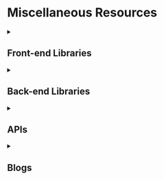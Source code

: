 # Miscellaneous Resources     

<details> 
<summary><h2>Front-end Libraries</h2></summary>
   
<details>
<summary><h3> React: </h3></summary>    

1. [developerway.com](https://www.developerway.com/?filter=react).   
###### tags: `frontend` `react` `blog` 

![developerway ss](./images/developerway.png)    

2. [Interactive way to learn React](https://react.gg/?s=visualized)       
###### tags: `interactive` `react` `visualisation` `fun` 
![react.gg ss](./images/reactgg.png)    

3. [The most common React Design Patterns-Part1](https://www.linkedin.com/pulse/most-common-react-design-patterns-baqir-nekfar/)    
[The most common React Design Patterns-Part2](https://www.linkedin.com/pulse/most-common-react-design-patterns-part2-baqir-nekfar/)    
###### tags: `Design Pattern` `react` `Blog` 
![react design pattern](./images/React%20Design%20Patterns.png)

</details>    
  
<details>
<summary><h3> JavaScript Libraries </h3></summary>
<h3> P5.js: </h3>   
1. [p5.js](https://p5js.org/)     

###### tags: `opensource` `animation` `creative design/coding` `interactive graphics` `data visualization`   

<details><summary><h5>Brief description about p5.js from ChatGPT</h5></summary>
<p>
It is a JavaScript library that makes it easy to create interactive graphics and animations in a web browser. p5.js is based on the Processing programming language and provides a simple and intuitive API for creating and manipulating graphics, sounds, and interactivity. 
</p>
<p>
With p5.js, you can create animations, generative art, games, data visualizations, and other interactive projects directly in your web browser using JavaScript. The library is open source and has a large community of users and contributors, which means there are many resources and examples available to help you get started and learn more about p5.js.    
</p>
</details>   
 
![p5js](./images/p5js.png)  


</details>    
<details>
<summary><h3>CSS</h3></summary>
1. [Fun with Viewport Units](https://css-tricks.com/fun-viewport-units/)    


</details>
</details> 


<details>
<summary><h2>Back-end Libraries</h2></summary>
</details>


<details> 
<summary><h2>APIs</h2> </summary>   

1. [Mapbox API](https://docs.mapbox.com/api/overview/).   
###### tags: `map` `location`    

2. [Nasa API](https://api.nasa.gov/).   

3. [Favorite Quotes](https://favqs.com/api)    

4. [DB of Food Items and Recipes with Health Analysis](https://www.edamam.com/)     

5. [Fake e-commerce data](https://fakestoreapi.com/)

</details>     

<details>
<summary><h2>Blogs</h2></summary>
</details>


  



